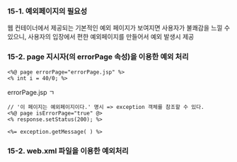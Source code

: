 ### 15-1. 예외페이지의 필요성
웹 컨테이너에서 제공되는 기본적인 예외 페이지가 보여지면 사용자가 불쾌감을 느낄 수 있으니, 사용자의 입장에서 편한 예외페이지를 만들어서 예외 발생시 제공 

### 15-2. page 지시자(의 errorPage 속성)을 이용한 예외 처리

    <%@ page errorPage="errorPage.jsp" %>
    <% int i = 40/0; %>

errorPage.jsp ㄱ

    // '이 페이지는 예외페이지이다.' 명시 => exception 객체를 참조할 수 있다.
    <%@ page isErrorPage="true" @> 
    <% response.setStatus(200); %>
    
    <%= exception.getMessage( ) %>

### 15-2. web.xml 파일을 이용한 예외처리

<!--stackedit_data:
eyJoaXN0b3J5IjpbLTE1NjE1NDI5NDcsLTgxNjc4NjY2OF19
-->